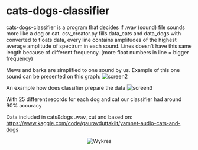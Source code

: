# cats-dogs-classifier
cats-dogs-classifier is a program that decides if .wav (sound) file sounds more like a dog or cat.
csv_creator.py fills data_cats and data_dogs with converted to floats data, every line contains amplitudes of the highest average amplitude of spectrum in each sound.
Lines doesn't have this same length because of different frequency. (more float numbers in line = bigger frequency)

Mews and barks are simplified to one sound by us. Example of this one sound can be presented on this graph:
![screen2](https://github.com/mryt66/cats-dogs-classifier/assets/64143856/81e3d9fe-8406-4f06-aee2-d54189bf52b0)

An example how does classifier prepare the data
![screen3](https://github.com/mryt66/cats-dogs-classifier/assets/64143856/9847169e-ab30-426d-aacf-7c2f469c9ba3)

With 25 different records for each dog and cat our classifier had around 90% accuracy

Data included in cats&dogs .wav, cut and based on:
https://www.kaggle.com/code/gauravduttakiit/yamnet-audio-cats-and-dogs

<p align="center">
  <img src="C:\Users\Marcin\Desktop\screen2.png" alt="Wykres" />
</p>
